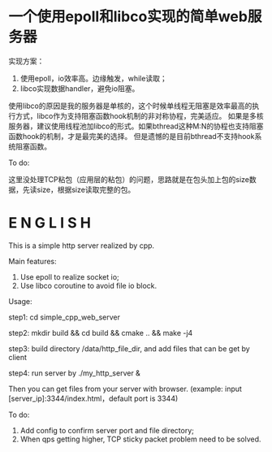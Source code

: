 # 一个使用epoll和libco实现的简单web服务器


实现方案：
1. 使用epoll，io效率高。边缘触发，while读取；
2. libco实现数据handler，避免io阻塞。


使用libco的原因是我的服务器是单核的，这个时候单线程无阻塞是效率最高的执行方式，libco作为支持阻塞函数hook机制的非对称协程，完美适应。
如果是多核服务器，建议使用线程池加libco的形式。如果bthread这种M:N的协程也支持阻塞函数hook的机制，才是最完美的选择。
但是遗憾的是目前bthread不支持hook系统阻塞函数。

To do:

这里没处理TCP粘包（应用层的粘包）的问题，思路就是在包头加上包的size数据，先读size，根据size读取完整的包。

# E N G L I S H
This is a simple http server realized by cpp.

Main features:
1. Use epoll to realize socket io;
2. Use libco coroutine to avoid file io block.

Usage:

step1: cd simple_cpp_web_server

step2: mkdir build && cd build && cmake .. && make -j4

step3: build directory /data/http_file_dir, and add files that can be get by client

step4: run server by ./my_http_server &

Then you can get files from your server with browser. (example: input [server_ip]:3344/index.html，default port is 3344)

To do:
1. Add config to confirm server port and file directory;
2. When qps getting higher, TCP sticky packet problem need to be solved.
